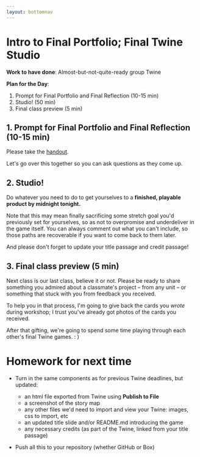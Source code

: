 ```yaml
---
layout: bottomnav
---
```


# Intro to Final Portfolio; Final Twine Studio

**Work to have done**: Almost-but-not-quite-ready group Twine

**Plan for the Day**:

1. Prompt for Final Portfolio and Final Reflection (10-15 min)
2. Studio! (50 min)
3. Final class preview (5 min)

## 1. Prompt for Final Portfolio and Final Reflection (10-15 min)

Please take the [handout](/{{site.course.base_path}}/uploads/handout--final-portfolio-prompt.docx).

Let's go over this together so you can ask questions as they come up.


## 2. Studio!

Do whatever you need to do to get yourselves to a **finished, playable product by midnight tonight.**

Note that this may mean finally sacrificing some stretch goal you'd previously set for yourselves, so as not to overpromise and underdeliver in the game itself. You can always comment out what you can't include, so those paths are recoverable if you want to come back to them later.

And please don't forget to update your title passage and credit passage!

<!-- at 10:25, give 15-minute warning and remind them to make plans based on their schedules if need be -->


## 3. Final class preview (5 min)

Next class is our last class, believe it or not. Please be ready to share something you admired about a classmate's project – from any unit – or something that stuck with you from feedback you received.

To help you in that process, I'm going to give back the cards you _wrote_ during workshop; I trust you've already got photos of the cards you received.

After that gifting, we're going to spend some time playing through each other's final Twine games. : )


# Homework for next time

* Turn in the same components as for previous Twine deadlines, but updated:
  - an html file exported from Twine using **Publish to File**
  - a screenshot of the story map
  - any other files we'd need to import and view your Twine: images, css to import, etc
  - an updated title slide and/or README.md introducing the game
  - any necessary credits (as part of the Twine, linked from your title passage)

* Push all this to your repository (whether GitHub or Box)
